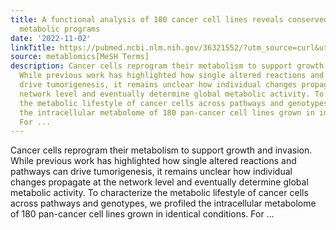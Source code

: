 ```yaml
---
title: A functional analysis of 180 cancer cell lines reveals conserved intrinsic
  metabolic programs
date: '2022-11-02'
linkTitle: https://pubmed.ncbi.nlm.nih.gov/36321552/?utm_source=curl&utm_medium=rss&utm_campaign=pubmed-2&utm_content=1Zkrxt7ktlCbHBXEV3v65xxSnkSWNsJ1A6Fq3gBniKhGfIUslK&fc=20210907212339&ff=20221103214016&v=2.17.8
source: metablomics[MeSH Terms]
description: Cancer cells reprogram their metabolism to support growth and invasion.
  While previous work has highlighted how single altered reactions and pathways can
  drive tumorigenesis, it remains unclear how individual changes propagate at the
  network level and eventually determine global metabolic activity. To characterize
  the metabolic lifestyle of cancer cells across pathways and genotypes, we profiled
  the intracellular metabolome of 180 pan-cancer cell lines grown in identical conditions.
  For ...
---
```

Cancer cells reprogram their metabolism to support growth and invasion. While previous work has highlighted how single altered reactions and pathways can drive tumorigenesis, it remains unclear how individual changes propagate at the network level and eventually determine global metabolic activity. To characterize the metabolic lifestyle of cancer cells across pathways and genotypes, we profiled the intracellular metabolome of 180 pan-cancer cell lines grown in identical conditions. For ...